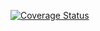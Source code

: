 [![Coverage Status](https://coveralls.io/repos/github/jvleeuwen/larasalon/badge.svg?branch=develop)](https://coveralls.io/github/jvleeuwen/larasalon?branch=develop)

